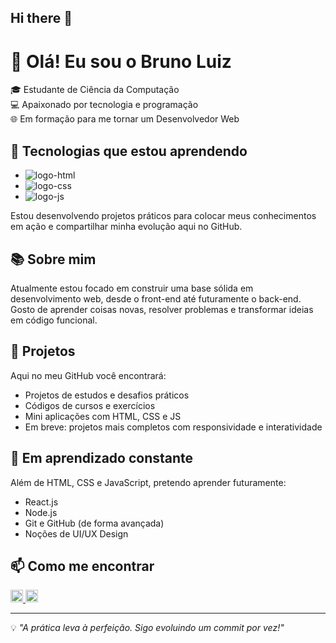 ## Hi there 👋

# 👋 Olá! Eu sou o Bruno Luiz

🎓 Estudante de Ciência da Computação  
💻 Apaixonado por tecnologia e programação  
🌐 Em formação para me tornar um Desenvolvedor Web  

## 🚀 Tecnologias que estou aprendendo

- <img src="https://img.shields.io/badge/HTML5-E34F26?style=for-the-badge&logo=html5&logoColor=white" alt="logo-html">
- <img src="https://img.shields.io/badge/CSS3-1572B6?style=for-the-badge&logo=css3&logoColor=white" alt="logo-css">
- <img src="https://img.shields.io/badge/JavaScript-F7DF1E?style=for-the-badge&logo=javascript&logoColor=black" alt="logo-js">

Estou desenvolvendo projetos práticos para colocar meus conhecimentos em ação e compartilhar minha evolução aqui no GitHub.

## 📚 Sobre mim

Atualmente estou focado em construir uma base sólida em desenvolvimento web, desde o front-end até futuramente o back-end. Gosto de aprender coisas novas, resolver problemas e transformar ideias em código funcional.

## 📁 Projetos

Aqui no meu GitHub você encontrará:

- Projetos de estudos e desafios práticos
- Códigos de cursos e exercícios
- Mini aplicações com HTML, CSS e JS
- Em breve: projetos mais completos com responsividade e interatividade

## 🌱 Em aprendizado constante

Além de HTML, CSS e JavaScript, pretendo aprender futuramente:

- React.js
- Node.js
- Git e GitHub (de forma avançada)
- Noções de UI/UX Design

## 📫 Como me encontrar

<a href="https://www.instagram.com/bruunolzz/">
  <img src="https://img.shields.io/badge/Instagram-E4405F?style=for-the-badge&logo=instagram&logoColor=white" height= 20px >
</a>

<a href="https://www.linkedin.com/in/bruno-luiz-212056284/">
  <img src="https://img.shields.io/badge/LinkedIn-0077B5?style=for-the-badge&logo=linkedin&logoColor=white" height= 20px >
</a>


---

💡 *"A prática leva à perfeição. Sigo evoluindo um commit por vez!"*

